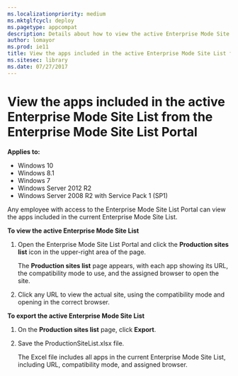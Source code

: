 ```yaml
---
ms.localizationpriority: medium
ms.mktglfcycl: deploy
ms.pagetype: appcompat
description: Details about how to view the active Enterprise Mode Site List from the Enterprise Mode Site List Portal.
author: lomayor
ms.prod: ie11
title: View the apps included in the active Enterprise Mode Site List from the Enterprise Mode Site List Portal (Internet Explorer 11 for IT Pros)
ms.sitesec: library
ms.date: 07/27/2017
---
```


# View the apps included in the active Enterprise Mode Site List from the Enterprise Mode Site List Portal

**Applies to:**

-   Windows 10
-   Windows 8.1
-   Windows 7
-   Windows Server 2012 R2
-   Windows Server 2008 R2 with Service Pack 1 (SP1)

Any employee with access to the Enterprise Mode Site List Portal can view the apps included in the current Enterprise Mode Site List.

**To view the active Enterprise Mode Site List**
1. Open the Enterprise Mode Site List Portal and click the **Production sites list** icon in the upper-right area of the page.

    The **Production sites list** page appears, with each app showing its URL, the compatibility mode to use, and the assigned browser to open the site.

2. Click any URL to view the actual site, using the compatibility mode and opening in the correct browser.
 

**To export the active Enterprise Mode Site List**
1. On the **Production sites list** page, click **Export**.

2. Save the ProductionSiteList.xlsx file.

   The Excel file includes all apps in the current Enterprise Mode Site List, including URL, compatibility mode, and assigned browser.
